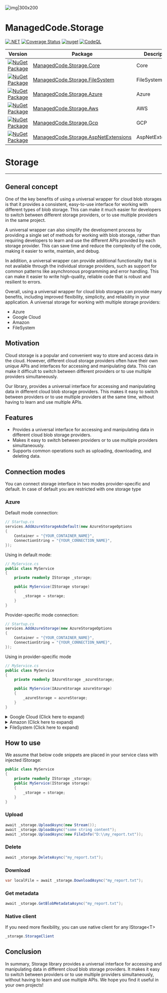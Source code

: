![img|300x200](https://raw.githubusercontent.com/managedcode/Storage/main/logo.png)

# ManagedCode.Storage

[![.NET](https://github.com/managedcode/Storage/actions/workflows/dotnet.yml/badge.svg)](https://github.com/managedcode/Storage/actions/workflows/dotnet.yml)
[![Coverage Status](https://coveralls.io/repos/github/managedcode/Storage/badge.svg?branch=main&service=github)](https://coveralls.io/github/managedcode/Storage?branch=main)
[![nuget](https://github.com/managedcode/Storage/actions/workflows/nuget.yml/badge.svg?branch=main)](https://github.com/managedcode/Storage/actions/workflows/nuget.yml)
[![CodeQL](https://github.com/managedcode/Storage/actions/workflows/codeql-analysis.yml/badge.svg?branch=main)](https://github.com/managedcode/Storage/actions/workflows/codeql-analysis.yml)

| Version | Package                                                                                                                               | Description     |
| ------- |---------------------------------------------------------------------------------------------------------------------------------------|-----------------|
|[![NuGet Package](https://img.shields.io/nuget/v/ManagedCode.Storage.Core.svg)](https://www.nuget.org/packages/ManagedCode.Storage.Core) | [ManagedCode.Storage.Core](https://www.nuget.org/packages/ManagedCode.Storage.Core)                                                   | Core            |
|[![NuGet Package](https://img.shields.io/nuget/v/ManagedCode.Storage.FileSystem.svg)](https://www.nuget.org/packages/ManagedCode.Storage.FileSystem) | [ManagedCode.Storage.FileSystem](https://www.nuget.org/packages/ManagedCode.Storage.FileSystem)                                       | FileSystem         |
|[![NuGet Package](https://img.shields.io/nuget/v/ManagedCode.Storage.Azure.svg)](https://www.nuget.org/packages/ManagedCode.Storage.Azure) | [ManagedCode.Storage.Azure](https://www.nuget.org/packages/ManagedCode.Storage.Azure)                                                 | Azure           |
|[![NuGet Package](https://img.shields.io/nuget/v/ManagedCode.Storage.Aws.svg)](https://www.nuget.org/packages/ManagedCode.Storage.Aws) | [ManagedCode.Storage.Aws](https://www.nuget.org/packages/ManagedCode.Storage.Aws)                                     | AWS             |
|[![NuGet Package](https://img.shields.io/nuget/v/ManagedCode.Storage.Gcp.svg)](https://www.nuget.org/packages/ManagedCode.Storage.Gcp) | [ManagedCode.Storage.Gcp](https://www.nuget.org/packages/ManagedCode.Storage.Gcp)                                         | GCP             |
|[![NuGet Package](https://img.shields.io/nuget/v/ManagedCode.Storage.AspNetExtensions.svg)](https://www.nuget.org/packages/ManagedCode.Storage.AspNetExtensions) | [ManagedCode.Storage.AspNetExtensions](https://www.nuget.org/packages/ManagedCode.Storage.AspNetExtensions)                                         | AspNetExtensions          |

# Storage
---

## General concept
One of the key benefits of using a universal wrapper for cloud blob storages is that it provides a consistent, easy-to-use interface for working with different types of blob storage. This can make it much easier for developers to switch between different storage providers, or to use multiple providers in the same project.

A universal wrapper can also simplify the development process by providing a single set of methods for working with blob storage, rather than requiring developers to learn and use the different APIs provided by each storage provider. This can save time and reduce the complexity of the code, making it easier to write, maintain, and debug.

In addition, a universal wrapper can provide additional functionality that is not available through the individual storage providers, such as support for common patterns like asynchronous programming and error handling. This can make it easier to write high-quality, reliable code that is robust and resilient to errors.

Overall, using a universal wrapper for cloud blob storages can provide many benefits, including improved flexibility, simplicity, and reliability in your application.
A universal storage for working with multiple storage providers:
- Azure
- Google Cloud
- Amazon
- FileSystem

## Motivation
Cloud storage is a popular and convenient way to store and access data in the cloud. 
However, different cloud storage providers often have their own unique APIs and interfaces for accessing and manipulating data. 
This can make it difficult to switch between different providers or to use multiple providers simultaneously.

Our library, provides a universal interface for accessing and manipulating data in different cloud blob storage providers. 
This makes it easy to switch between providers or to use multiple providers at the same time, without having to learn and use multiple APIs.

## Features
- Provides a universal interface for accessing and manipulating data in different cloud blob storage providers.
- Makes it easy to switch between providers or to use multiple providers simultaneously.
- Supports common operations such as uploading, downloading, and deleting data.

## Connection modes

You can connect storage interface in two modes provider-specific and default. In case of default you are restricted with
one storage type

### Azure

Default mode connection:

```cs
// Startup.cs
services.AddAzureStorageAsDefault(new AzureStorageOptions
{
    Container = "{YOUR_CONTAINER_NAME}",
    ConnectionString = "{YOUR_CONNECTION_NAME}",
});
```

Using in default mode:

```cs
// MyService.cs
public class MyService
{
    private readonly IStorage _storage;

    public MyService(IStorage storage)
    {
        _storage = storage;
    }
}

```

Provider-specific mode connection:

```cs
// Startup.cs
services.AddAzureStorage(new AzureStorageOptions
{
    Container = "{YOUR_CONTAINER_NAME}",
    ConnectionString = "{YOUR_CONNECTION_NAME}",
});
```

Using in provider-specific mode

```cs
// MyService.cs
public class MyService
{
    private readonly IAzureStorage _azureStorage;

    public MyService(IAzureStorage azureStorage)
    {
        _azureStorage = azureStorage;
    }
}
```

<details>
  <summary>Google Cloud (Click here to expand)</summary>

### Google Cloud

Default mode connection:

```cs
// Startup.cs
services.AddGCPStorageAsDefault(opt =>
{
    opt.GoogleCredential = GoogleCredential.FromFile("{PATH_TO_YOUR_CREDENTIALS_FILE}.json");

    opt.BucketOptions = new BucketOptions()
    {
        ProjectId = "{YOUR_API_PROJECT_ID}",
        Bucket = "{YOUR_BUCKET_NAME}",
    };
});
```

Using in default mode:

```cs
// MyService.cs
public class MyService
{
    private readonly IStorage _storage;
  
    public MyService(IStorage storage)
    {
        _storage = storage;
    }
}
```

Provider-specific mode connection:

```cs
// Startup.cs
services.AddGCPStorage(new GCPStorageOptions
{
    BucketOptions = new BucketOptions()
    {
        ProjectId = "{YOUR_API_PROJECT_ID}",
        Bucket = "{YOUR_BUCKET_NAME}",
    }
});
```

Using in provider-specific mode

```cs
// MyService.cs
public class MyService
{
    private readonly IGCPStorage _gcpStorage;
    public MyService(IGCPStorage gcpStorage)
    {
        _gcpStorage = gcpStorage;
    }
}
```

</details>

<details>
  <summary>Amazon (Click here to expand)</summary>

### Amazon

Default mode connection:

```cs
// Startup.cs
//aws libarary overwrites property values. you should only create configurations this way. 
var awsConfig = new AmazonS3Config();
awsConfig.RegionEndpoint = RegionEndpoint.EUWest1;
awsConfig.ForcePathStyle = true;
awsConfig.UseHttp = true;
awsConfig.ServiceURL = "http://localhost:4566"; //this is the default port for the aws s3 emulator, must be last in the list

services.AddAWSStorageAsDefault(opt =>
{
    opt.PublicKey = "{YOUR_PUBLIC_KEY}";
    opt.SecretKey = "{YOUR_SECRET_KEY}";
    opt.Bucket = "{YOUR_BUCKET_NAME}";
    opt.OriginalOptions = awsConfig;
});
```

Using in default mode:

```cs
// MyService.cs
public class MyService
{
    private readonly IStorage _storage;
  
    public MyService(IStorage storage)
    {
        _storage = storage;
    }
}
```

Provider-specific mode connection:

```cs
// Startup.cs
services.AddAWSStorage(new AWSStorageOptions
{
    PublicKey = "{YOUR_PUBLIC_KEY}",
    SecretKey = "{YOUR_SECRET_KEY}",
    Bucket = "{YOUR_BUCKET_NAME}",
    OriginalOptions = awsConfig
});
```

Using in provider-specific mode

```cs
// MyService.cs
public class MyService
{
    private readonly IAWSStorage _gcpStorage;
    public MyService(IAWSStorage gcpStorage)
    {
        _gcpStorage = gcpStorage;
    }
}
```

</details>

<details>
  <summary>FileSystem (Click here to expand)</summary>

### FileSystem

Default mode connection:

```cs
// Startup.cs
services.AddFileSystemStorageAsDefault(opt =>
{
    opt.BaseFolder = Path.Combine(Environment.CurrentDirectory, "{YOUR_BUCKET_NAME}");
});
```

Using in default mode:

```cs
// MyService.cs
public class MyService
{
    private readonly IStorage _storage;
  
    public MyService(IStorage storage)
    {
        _storage = storage;
    }
}
```

Provider-specific mode connection:

```cs
// Startup.cs
services.AddFileSystemStorage(new FileSystemStorageOptions
{
    BaseFolder = Path.Combine(Environment.CurrentDirectory, "{YOUR_BUCKET_NAME}"),
});
```

Using in provider-specific mode

```cs
// MyService.cs
public class MyService
{
    private readonly IFileSystemStorage _fileSystemStorage;
    public MyService(IFileSystemStorage fileSystemStorage)
    {
        _fileSystemStorage = fileSystemStorage;
    }
}
```

</details>

## How to use

We assume that below code snippets are placed in your service class with injected IStorage:

```cs
public class MyService
{
    private readonly IStorage _storage;
    public MyService(IStorage storage)
    {
        _storage = storage;
    }
}
```

### Upload

```cs
await _storage.UploadAsync(new Stream());
await _storage.UploadAsync("some string content");
await _storage.UploadAsync(new FileInfo("D:\\my_report.txt"));
```

### Delete

```cs
await _storage.DeleteAsync("my_report.txt");
```

### Download

```cs
var localFile = await _storage.DownloadAsync("my_report.txt");
```

### Get metadata

```cs
await _storage.GetBlobMetadataAsync("my_report.txt");
```

### Native client

If you need more flexibility, you can use native client for any IStorage&lt;T&gt;

```cs
_storage.StorageClient
```

## Conclusion
In summary, Storage library provides a universal interface for accessing and manipulating data in different cloud blob storage providers. 
It makes it easy to switch between providers or to use multiple providers simultaneously, without having to learn and use multiple APIs. 
We hope you find it useful in your own projects!
